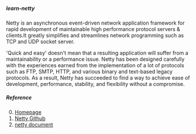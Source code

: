 ##### learn-netty

Netty is an asynchronous event-driven network application framework 
for rapid development of maintainable high performance protocol servers & clients.It greatly simplifies and streamlines network programming such as TCP and UDP socket server.

'Quick and easy' doesn't mean that a resulting application will suffer from a maintainability or a performance issue. Netty has been designed carefully with the experiences earned from the implementation of a lot of protocols such as FTP, SMTP, HTTP, and various binary and text-based legacy protocols. As a result, Netty has succeeded to find a way to achieve ease of development, performance, stability, and flexibility without a compromise.

##### Reference
0. [Homepage](http://netty.io/)
1. [Netty Github](https://github.com/netty/netty)
2. [netty document](http://netty.io/wiki/user-guide-for-4.x.html)